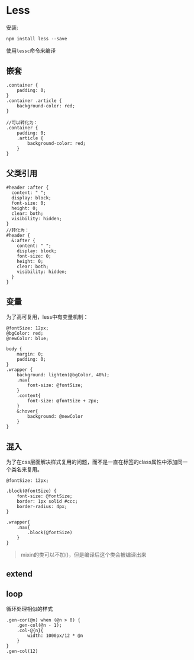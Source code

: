 # Less

安装:

`npm install less --save`

使用`lessc`命令来编译

## 嵌套

```less
.container {
    padding: 0;
}
.container .article {
    background-color: red;
}

//可以转化为：
.container {
    padding: 0;
    .article {
        background-color: red;
    }
}
```

## 父类引用

```less
#header :after {
  content: " ";
  display: block;
  font-size: 0;
  height: 0;
  clear: both;
  visibility: hidden;
}
//转化为：
#header {
  &:after {
    content: " ";
    display: block;
    font-size: 0;
    height: 0;
    clear: both;
    visibility: hidden;
  }
}
```

## 变量

为了高可复用，less中有变量机制：

```less
@fontSize: 12px;
@bgColor: red;
@newColor: blue;

body {
    margin: 0;
    padding: 0;
}
.wrapper {
    background: lighten(@bgColor, 40%);
    .nav{
        font-size: @fontSize;
    }
    .content{
        font-size: @fontSize + 2px;
    }
    &:hover{
        background: @newColor
    }
}
```

## 混入

为了在css层面解决样式复用的问题，而不是一直在标签的class属性中添加同一个类名来复用。

```less
@fontSize: 12px;

.block(@fontSize) {
    font-size: @fontSize;
    border: 1px solid #ccc;
    border-radius: 4px;
}

.wrapper{
    .nav{
        .block(@fontSize)
    }
}
```

> mixin的类可以不加()，但是编译后这个类会被编译出来

## extend

## loop

循环处理相似的样式

```less
.gen-cor(@n) when (@n > 0) {
    .gen-col(@n - 1);
    .col-@{n}{
        width: 1000px/12 * @n
    }
}
.gen-col(12)
```

